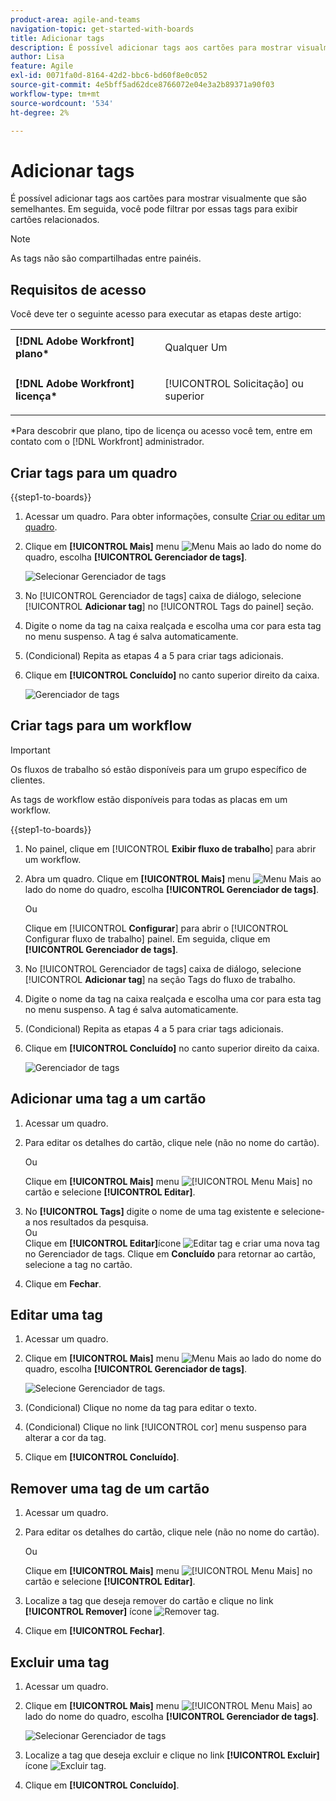 ```yaml
---
product-area: agile-and-teams
navigation-topic: get-started-with-boards
title: Adicionar tags
description: É possível adicionar tags aos cartões para mostrar visualmente que são semelhantes. Em seguida, você pode filtrar por essas tags para exibir cartões relacionados.
author: Lisa
feature: Agile
exl-id: 0071fa0d-8164-42d2-bbc6-bd60f8e0c052
source-git-commit: 4e5bff5ad62dce8766072e04e3a2b89371a90f03
workflow-type: tm+mt
source-wordcount: '534'
ht-degree: 2%

---
```


# Adicionar tags

É possível adicionar tags aos cartões para mostrar visualmente que são semelhantes. Em seguida, você pode filtrar por essas tags para exibir cartões relacionados.

>[!NOTE]
>
>As tags não são compartilhadas entre painéis.

## Requisitos de acesso

Você deve ter o seguinte acesso para executar as etapas deste artigo:

<table style="table-layout:auto"> 
 <col> 
 </col> 
 <col> 
 </col> 
 <tbody> 
  <tr> 
   <td role="rowheader"><strong>[!DNL Adobe Workfront] plano*</strong></td> 
   <td> <p>Qualquer Um</p> </td> 
  </tr> 
  <tr> 
   <td role="rowheader"><strong>[!DNL Adobe Workfront] licença*</strong></td> 
   <td> <p>[!UICONTROL Solicitação] ou superior</p> </td> 
  </tr> 
 </tbody> 
</table>

&#42;Para descobrir que plano, tipo de licença ou acesso você tem, entre em contato com o [!DNL Workfront] administrador.

## Criar tags para um quadro

{{step1-to-boards}}

1. Acessar um quadro. Para obter informações, consulte [Criar ou editar um quadro](../../agile/get-started-with-boards/create-edit-board.md).
1. Clique em **[!UICONTROL Mais]** menu ![Menu Mais](assets/more-icon-spectrum.png) ao lado do nome do quadro, escolha **[!UICONTROL Gerenciador de tags]**.

   ![Selecionar Gerenciador de tags](assets/boards-tagmanager-350x189.png)

1. No [!UICONTROL Gerenciador de tags] caixa de diálogo, selecione [!UICONTROL **Adicionar tag**] no [!UICONTROL Tags do painel] seção.
1. Digite o nome da tag na caixa realçada e escolha uma cor para esta tag no menu suspenso. A tag é salva automaticamente.
1. (Condicional) Repita as etapas 4 a 5 para criar tags adicionais.
1. Clique em **[!UICONTROL Concluído]** no canto superior direito da caixa.

   ![Gerenciador de tags](assets/tag-manager-2023.png)

## Criar tags para um workflow

>[!IMPORTANT]
>
>Os fluxos de trabalho só estão disponíveis para um grupo específico de clientes.

As tags de workflow estão disponíveis para todas as placas em um workflow.

{{step1-to-boards}}

1. No painel, clique em [!UICONTROL **Exibir fluxo de trabalho**] para abrir um workflow.
1. Abra um quadro. Clique em **[!UICONTROL Mais]** menu ![Menu Mais](assets/more-icon-spectrum.png) ao lado do nome do quadro, escolha **[!UICONTROL Gerenciador de tags]**.

   Ou

   Clique em [!UICONTROL **Configurar**] para abrir o [!UICONTROL Configurar fluxo de trabalho] painel. Em seguida, clique em **[!UICONTROL Gerenciador de tags]**.

1. No [!UICONTROL Gerenciador de tags] caixa de diálogo, selecione [!UICONTROL **Adicionar tag**] na seção Tags do fluxo de trabalho.
1. Digite o nome da tag na caixa realçada e escolha uma cor para esta tag no menu suspenso. A tag é salva automaticamente.
1. (Condicional) Repita as etapas 4 a 5 para criar tags adicionais.
1. Clique em **[!UICONTROL Concluído]** no canto superior direito da caixa.

   ![Gerenciador de tags](assets/tag-manager-workstreams.png)

## Adicionar uma tag a um cartão

1. Acessar um quadro.
1. Para editar os detalhes do cartão, clique nele (não no nome do cartão).

   Ou

   Clique em **[!UICONTROL Mais]** menu ![[!UICONTROL Menu Mais]](assets/more-icon-spectrum.png) no cartão e selecione **[!UICONTROL Editar]**.

1. No **[!UICONTROL Tags]** digite o nome de uma tag existente e selecione-a nos resultados da pesquisa.\
   Ou\
   Clique em **[!UICONTROL Editar]**&#x200B;ícone ![Editar tag](assets/boards-edittag-30x29.png) e criar uma nova tag no Gerenciador de tags. Clique em **Concluído** para retornar ao cartão, selecione a tag no cartão.
1. Clique em **Fechar**.

## Editar uma tag

1. Acessar um quadro.
1. Clique em **[!UICONTROL Mais]** menu ![Menu Mais](assets/more-icon-spectrum.png) ao lado do nome do quadro, escolha **[!UICONTROL Gerenciador de tags]**.

   ![Selecione Gerenciador de tags.](assets/boards-tagmanager-350x189.png)

1. (Condicional) Clique no nome da tag para editar o texto.
1. (Condicional) Clique no link [!UICONTROL cor] menu suspenso para alterar a cor da tag.
1. Clique em **[!UICONTROL Concluído]**.

## Remover uma tag de um cartão

1. Acessar um quadro.
1. Para editar os detalhes do cartão, clique nele (não no nome do cartão).

   Ou

   Clique em **[!UICONTROL Mais]** menu ![[!UICONTROL Menu Mais]](assets/more-icon-spectrum.png) no cartão e selecione **[!UICONTROL Editar]**.

1. Localize a tag que deseja remover do cartão e clique no link **[!UICONTROL Remover]** ícone ![Remover tag](assets/copy-of-boards-remove-30x23.png).
1. Clique em **[!UICONTROL Fechar]**.

## Excluir uma tag

1. Acessar um quadro.
1. Clique em **[!UICONTROL Mais]** menu ![[!UICONTROL Menu Mais]](assets/more-icon-spectrum.png) ao lado do nome do quadro, escolha **[!UICONTROL Gerenciador de tags]**.

   ![Selecionar Gerenciador de tags](assets/boards-tagmanager-350x189.png)

1. Localize a tag que deseja excluir e clique no link **[!UICONTROL Excluir]** ícone ![Excluir tag](assets/copy-of-boards-delete-30x27.png).
1. Clique em **[!UICONTROL Concluído]**.
